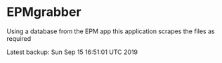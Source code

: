# EPMgrabber
Using a database from the EPM app this application scrapes the files as required


Latest backup: Sun Sep 15 16:51:01 UTC 2019
